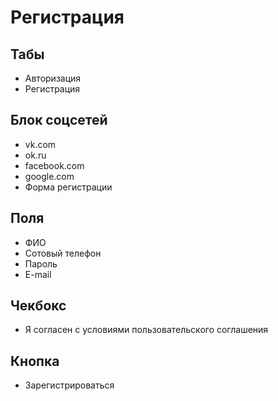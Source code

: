 # Регистрация
## Табы
- Авторизация
- Регистрация
## Блок соцсетей
- vk.com
- ok.ru
- facebook.com
- google.com
- Форма регистрации
## Поля
- ФИО
- Сотовый телефон
- Пароль
- E-mail
## Чекбокс 
- Я согласен с условиями пользовательского соглашения
## Кнопка 
- Зарегистрироваться
